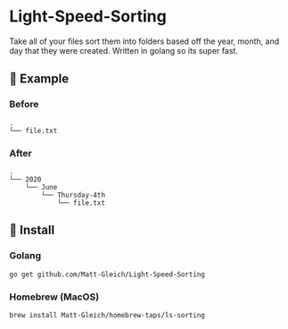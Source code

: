 # Light-Speed-Sorting

Take all of your files sort them into folders based off the year, month, and day that they were created. Written in golang so its super fast.

## 📂 Example

### Before

```
.
└── file.txt
```

### After

```
.
└── 2020
    └── June
        └── Thursday-4th
            └── file.txt
```

## 🚀 Install

### Golang

`go get github.com/Matt-Gleich/Light-Speed-Sorting`

### Homebrew (MacOS)

`brew install Matt-Gleich/homebrew-taps/ls-sorting`
